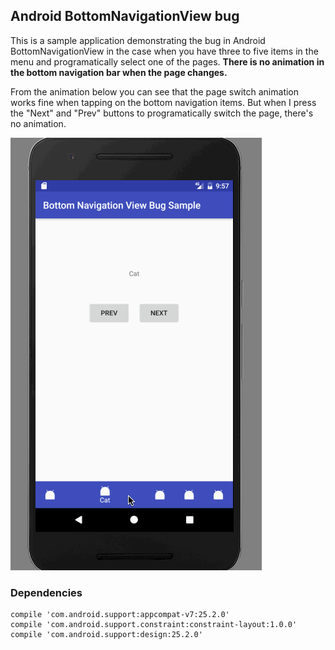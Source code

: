 ## Android BottomNavigationView bug
This is a sample application demonstrating the bug in Android BottomNavigationView in the case when you have three to five items in the menu and programatically select one of the pages. **There is no animation in the bottom navigation bar when the page changes.**

From the animation below you can see that the page switch animation works fine when tapping on the bottom navigation items. But when I press the "Next" and "Prev" buttons to programatically switch the page, there's no animation. 

![gif](https://raw.githubusercontent.com/kypeli/AndroidBottomNavigationBarBug/master/BottomNavigationBarBug.gif "")

### Dependencies 
```
compile 'com.android.support:appcompat-v7:25.2.0'
compile 'com.android.support.constraint:constraint-layout:1.0.0'
compile 'com.android.support:design:25.2.0'
```
  